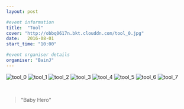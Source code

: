 ```yaml
---
layout: post

#event information
title:  "Tool"
cover: "http://obbq0617n.bkt.clouddn.com/tool_0.jpg"
date:   2016-08-01
start_time: "10:00"

#event organiser details
organiser: "BainJ"
---
```


![tool_0](http://obbq0617n.bkt.clouddn.com/tool_0.jpg)
![tool_1](http://obbq0617n.bkt.clouddn.com/tool_1.jpg)
![tool_2](http://obbq0617n.bkt.clouddn.com/tool_2.jpg)
![tool_3](http://obbq0617n.bkt.clouddn.com/tool_3.jpg)
![tool_4](http://obbq0617n.bkt.clouddn.com/tool_4.jpg)
![tool_5](http://obbq0617n.bkt.clouddn.com/tool_5.jpg)
![tool_6](http://obbq0617n.bkt.clouddn.com/tool_6.jpg)
![tool_7](http://obbq0617n.bkt.clouddn.com/tool_7.jpg)


<br>
<blockquote>
"Baby Hero"
</blockquote>
